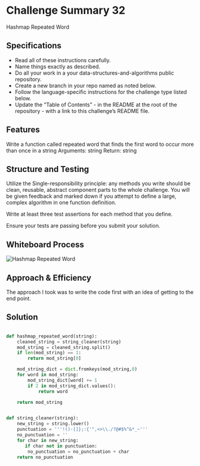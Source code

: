 # Challenge Summary 32

Hashmap Repeated Word

## Specifications

- Read all of these instructions carefully.
- Name things exactly as described.
- Do all your work in a your data-structures-and-algorithms public repository.
- Create a new branch in your repo named as noted below.
- Follow the language-specific instructions for the challenge type listed below.
- Update the “Table of Contents” - in the README at the root of the repository - with a link to this challenge’s README file.

## Features

Write a function called repeated word that finds the first word to occur more than once in a string
Arguments: string
Return: string

## Structure and Testing

Utilize the Single-responsibility principle: any methods you write should be clean, reusable, abstract component parts to the whole challenge. You will be given feedback and marked down if you attempt to define a large, complex algorithm in one function definition.

Write at least three test assertions for each method that you define.

Ensure your tests are passing before you submit your solution.

## Whiteboard Process
<!-- Embedded whiteboard image -->
![Hashmap Repeated Word](../wireframes/code-ch-31.png)

## Approach & Efficiency
<!-- What approach did you take? Why? What is the Big O space/time for this approach? -->
The approach I took was to write the code first with an idea of getting to the end point.

## Solution
<!-- Show how to run your code, and examples of it in action -->
```PYTHON

def hashmap_repeated_word(string):
    cleaned_string = string_cleaner(string)
    mod_string = cleaned_string.split()
    if len(mod_string) == 1:
        return mod_string[0]

    mod_string_dict = dict.fromkeys(mod_string,0)
    for word in mod_string:
        mod_string_dict[word] += 1
        if 2 in mod_string_dict.values():
            return word

    return mod_string


def string_cleaner(string):
    new_string = string.lower()
    punctuation = '''!()-[]};:{'",<>\\./?@#$%^&*_~'''
    no_punctuation = ''
    for char in new_string:
       if char not in punctuation:
        no_punctuation = no_punctuation + char
    return no_punctuation

```
